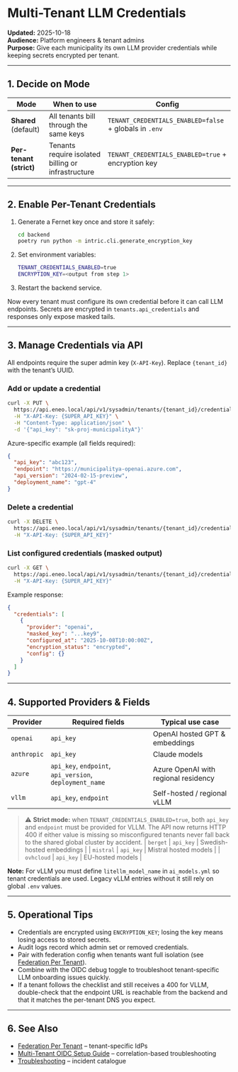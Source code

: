 # Multi-Tenant LLM Credentials

**Updated:** 2025-10-18  
**Audience:** Platform engineers & tenant admins  
**Purpose:** Give each municipality its own LLM provider credentials while keeping secrets encrypted per tenant.

---

## 1. Decide on Mode

| Mode                    | When to use                                          | Config                                     |
|-------------------------|------------------------------------------------------|---------------------------------------------|
| **Shared** (default)    | All tenants bill through the same keys               | `TENANT_CREDENTIALS_ENABLED=false` + globals in `.env` |
| **Per-tenant (strict)** | Tenants require isolated billing or infrastructure   | `TENANT_CREDENTIALS_ENABLED=true` + encryption key |

---

## 2. Enable Per-Tenant Credentials
1. Generate a Fernet key once and store it safely:
   ```bash
   cd backend
   poetry run python -m intric.cli.generate_encryption_key
   ```
2. Set environment variables:
   ```bash
   TENANT_CREDENTIALS_ENABLED=true
   ENCRYPTION_KEY=<output from step 1>
   ```
3. Restart the backend service.

Now every tenant must configure its own credential before it can call LLM endpoints. Secrets are encrypted in `tenants.api_credentials` and responses only expose masked tails.

---

## 3. Manage Credentials via API
All endpoints require the super admin key (`X-API-Key`). Replace `{tenant_id}` with the tenant’s UUID.

### Add or update a credential
```bash
curl -X PUT \
  https://api.eneo.local/api/v1/sysadmin/tenants/{tenant_id}/credentials/openai \
  -H "X-API-Key: {SUPER_API_KEY}" \
  -H "Content-Type: application/json" \
  -d '{"api_key": "sk-proj-municipalityA"}'
```

Azure-specific example (all fields required):
```json
{
  "api_key": "abc123",
  "endpoint": "https://municipalitya-openai.azure.com",
  "api_version": "2024-02-15-preview",
  "deployment_name": "gpt-4"
}
```

### Delete a credential
```bash
curl -X DELETE \
  https://api.eneo.local/api/v1/sysadmin/tenants/{tenant_id}/credentials/openai \
  -H "X-API-Key: {SUPER_API_KEY}"
```

### List configured credentials (masked output)
```bash
curl -X GET \
  https://api.eneo.local/api/v1/sysadmin/tenants/{tenant_id}/credentials \
  -H "X-API-Key: {SUPER_API_KEY}"
```
Example response:
```json
{
  "credentials": [
    {
      "provider": "openai",
      "masked_key": "...key9",
      "configured_at": "2025-10-08T10:00:00Z",
      "encryption_status": "encrypted",
      "config": {}
    }
  ]
}
```

---

## 4. Supported Providers & Fields

| Provider    | Required fields                                  | Typical use case                   |
|-------------|---------------------------------------------------|------------------------------------|
| `openai`    | `api_key`                                         | OpenAI hosted GPT & embeddings     |
| `anthropic` | `api_key`                                         | Claude models                      |
| `azure`     | `api_key`, `endpoint`, `api_version`, `deployment_name` | Azure OpenAI with regional residency |
| `vllm`      | `api_key`, `endpoint`                             | Self-hosted / regional vLLM        |

> ⚠️ **Strict mode:** when `TENANT_CREDENTIALS_ENABLED=true`, both `api_key` and `endpoint`
> must be provided for VLLM. The API now returns HTTP 400 if either value is missing so
> misconfigured tenants never fall back to the shared global cluster by accident.
| `berget`    | `api_key`                                         | Swedish-hosted embeddings          |
| `mistral`   | `api_key`                                         | Mistral hosted models              |
| `ovhcloud`  | `api_key`                                         | EU-hosted models                   |

**Note:** For vLLM you must define `litellm_model_name` in `ai_models.yml` so tenant credentials are used. Legacy vLLM entries without it still rely on global `.env` values.

---

## 5. Operational Tips
- Credentials are encrypted using `ENCRYPTION_KEY`; losing the key means losing access to stored secrets.
- Audit logs record which admin set or removed credentials.
- Pair with federation config when tenants want full isolation (see [Federation Per Tenant](./FEDERATION_PER_TENANT.md)).
- Combine with the OIDC debug toggle to troubleshoot tenant-specific LLM onboarding issues quickly.
- If a tenant follows the checklist and still receives a 400 for VLLM, double-check that the
  endpoint URL is reachable from the backend and that it matches the per-tenant DNS you expect.

---

## 6. See Also
- [Federation Per Tenant](./FEDERATION_PER_TENANT.md) – tenant-specific IdPs
- [Multi-Tenant OIDC Setup Guide](./MULTITENANT_OIDC_SETUP_GUIDE.md) – correlation-based troubleshooting
- [Troubleshooting](./TROUBLESHOOTING.md) – incident catalogue
